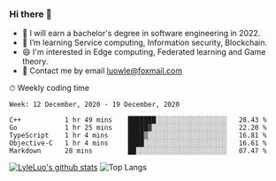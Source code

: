 ### Hi there 👋
<!--I have been a GitHub member for [![Years Badge](https://badges.pufler.dev/years/LyleLuo)](https://badges.pufler.dev)-->
- 🌱 I will earn a bachelor's degree in software engineering in 2022.
- 🤔 I’m learning Service computing, Information security, Blockchain.
- 😄 I'm interested in Edge computing, Federated learning and Game theory.
- 💬 Contact me by email luowle@foxmail.com
<!--
**LyleLuo/LyleLuo** is a ✨ _special_ ✨ repository because its `README.md` (this file) appears on your GitHub profile.

Here are some ideas to get you started:
- 👯 I’m looking to collaborate on ...
- 🤔 I’m looking for help with ...
- 📫 How to reach me: ...
- 😄 Pronouns: ...
- ⚡ Fun fact: ...
-->

<!--💻 Coding Activity Logging

[![Commits Badge](https://badges.pufler.dev/commits/weekly/LyleLuo)](https://badges.pufler.dev)-->

⏱ Weekly coding time

<!--START_SECTION:waka-->
```text
Week: 12 December, 2020 - 19 December, 2020

C++           1 hr 49 mins    ███████░░░░░░░░░░░░░░░░░░   28.43 % 
Go            1 hr 25 mins    █████▓░░░░░░░░░░░░░░░░░░░   22.20 % 
TypeScript    1 hr 4 mins     ████▒░░░░░░░░░░░░░░░░░░░░   16.81 % 
Objective-C   1 hr 4 mins     ████░░░░░░░░░░░░░░░░░░░░░   16.61 % 
Markdown      28 mins         ██░░░░░░░░░░░░░░░░░░░░░░░   07.47 % 
```
<!--END_SECTION:waka-->

[![LyleLuo's github stats](https://github-readme-stats.vercel.app/api?username=LyleLuo&count_private=true&show_icons=true&hide=issues&hide_border=true)](https://github.com/anuraghazra/github-readme-stats)
![Top Langs](https://github-readme-stats.vercel.app/api/top-langs/?username=LyleLuo&layout=compact&hide_border=true) 
<!--[![LyleLuo's wakatime stats](https://github-readme-stats.vercel.app/api/wakatime?username=luowle)](https://github.com/anuraghazra/github-readme-stats)-->
